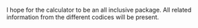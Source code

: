 I hope for the calculator to be an all inclusive package. All related information from the different codices will be present.